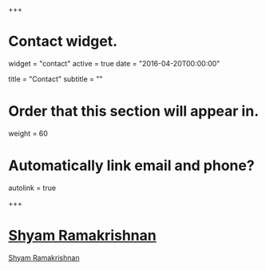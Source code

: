 +++
# Contact widget.
widget = "contact"
active = true
date = "2016-04-20T00:00:00"

title = "Contact"
subtitle = ""

# Order that this section will appear in.
weight = 60

# Automatically link email and phone?
autolink = true

+++

<script type="text/javascript" src="https://platform.linkedin.com/badges/js/profile.js" async defer></script>

# <div class="LI-profile-badge"  data-version="v1" data-size="medium" data-locale="en_US" data-type="vertical" data-theme="light" data-vanity="shyam19"><a class="LI-simple-link" href='https://www.linkedin.com/in/shyam19?trk=profile-badge'>Shyam Ramakrishnan</a></div>

<div class="LI-profile-badge"  data-version="v1" data-size="large" data-locale="en_US" data-type="horizontal" data-theme="light" data-vanity="shyam19"><a class="LI-simple-link" href='https://www.linkedin.com/in/shyam19?trk=profile-badge'>Shyam Ramakrishnan</a></div>